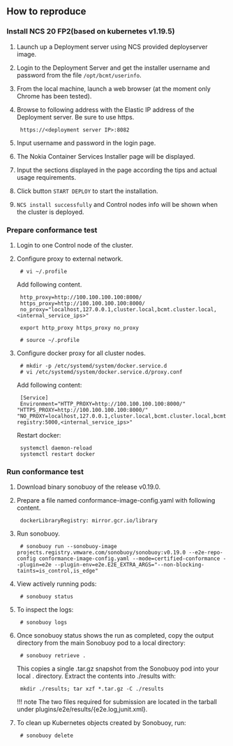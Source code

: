 ## How to reproduce

### Install NCS 20 FP2(based on kubernetes v1.19.5)

1. Launch up a Deployment server using NCS provided deployserver image.
2. Login to the Deployment Server and get the installer username and password from the file `/opt/bcmt/userinfo`.
3. From the local machine, launch a web browser (at the moment only Chrome has been tested).
4. Browse to following address with the Elastic IP address of the Deployment server. Be sure to use https.

        https://<deployment server IP>:8082

5. Input username and password in the login page.
6. The Nokia Container Services Installer page will be displayed.
7. Input the sections displayed in the page according the tips and actual usage requirements.
8. Click button `START DEPLOY` to start the installation.
9. `NCS install successfully` and Control nodes info will be shown when the cluster is deployed.

### Prepare conformance test

1. Login to one Control node of the cluster.

2. Configure proxy to external network.

        # vi ~/.profile

    Add following content.

        http_proxy=http://100.100.100.100:8000/
        https_proxy=http://100.100.100.100:8000/
        no_proxy="localhost,127.0.0.1,cluster.local,bcmt.cluster.local,<internal_service_ips>"

        export http_proxy https_proxy no_proxy
    
        # source ~/.profile

3. Configure docker proxy for all cluster nodes.

        # mkdir -p /etc/systemd/system/docker.service.d
        # vi /etc/systemd/system/docker.service.d/proxy.conf

    Add following content:

        [Service]
        Environment="HTTP_PROXY=http://100.100.100.100:8000/" "HTTPS_PROXY=http://100.100.100.100:8000/" "NO_PROXY=localhost,127.0.0.1,cluster.local,bcmt.cluster.local,bcmt-registry:5000,<internal_service_ips>"

    Restart docker:

        systemctl daemon-reload
        systemctl restart docker

### Run conformance test

1. Download binary sonobuoy of the release v0.19.0.

2. Prepare a file named conformance-image-config.yaml with following content.

		dockerLibraryRegistry: mirror.gcr.io/library

2. Run sonobuoy.

        # sonobuoy run --sonobuoy-image projects.registry.vmware.com/sonobuoy/sonobuoy:v0.19.0 --e2e-repo-config conformance-image-config.yaml --mode=certified-conformance --plugin=e2e --plugin-env=e2e.E2E_EXTRA_ARGS="--non-blocking-taints=is_control,is_edge"

3. View actively running pods:

        # sonobuoy status

4. To inspect the logs:

        # sonobuoy logs

5. Once sonobuoy status shows the run as completed, copy the output directory from the main Sonobuoy pod to a local directory:

        # sonobuoy retrieve .

    This copies a single .tar.gz snapshot from the Sonobuoy pod into your local . directory. Extract the contents into ./results with:

        mkdir ./results; tar xzf *.tar.gz -C ./results

    !!! note
        The two files required for submission are located in the tarball under plugins/e2e/results/{e2e.log,junit.xml}.

6. To clean up Kubernetes objects created by Sonobuoy, run:

        # sonobuoy delete

